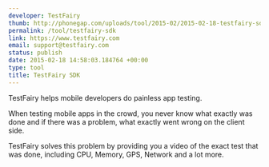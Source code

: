 ```yaml
---
developer: TestFairy
thumb: http://phonegap.com/uploads/tool/2015-02/2015-02-18-testfairy-sdk.png
permalink: /tool/testfairy-sdk
link: https://www.testfairy.com
email: support@testfairy.com
status: publish
date: 2015-02-18 14:58:03.184764 +00:00
type: tool
title: TestFairy SDK
---
```


TestFairy helps mobile developers do painless app testing.

When testing mobile apps in the crowd, you never know what exactly was done and if there was a problem, what exactly went wrong on the client side.

TestFairy solves this problem by providing you a video of the exact test that was done, including CPU, Memory, GPS, Network and a lot more.
